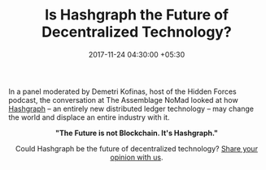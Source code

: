 ﻿---
title: Is Hashgraph the Future of Decentralized Technology?
date: 2017-11-24 04:30:00 +05:30
tags:
- Asia
- Europe
- insights
- US
Image: "/uploads/interview.jpg"
Person: Elena Mesropyan
category:
- Decentralization
- Insights
Markets:
- Asia
- Europe
- insights
- US
type: post
status: publish
Video: https://www.youtube.com/embed/evWBgNdWNDk
layout: post
---

<p>In a panel moderated by Demetri Kofinas, host of the Hidden Forces podcast, the conversation at The Assemblage NoMad looked at how <a href="https://hashgraph.com/">Hashgraph</a> – an entirely new distributed ledger technology – may change the world and displace an entire industry with it. </p>
<div align="center"></div>
<p style="text-align: center;"><strong>"The Future is not Blockchain. It's Hashgraph."</strong></p>
<p style="text-align: center;">Could Hashgraph be the future of decentralized technology? <a href="mailto:elena@letstalkpayments.com">Share your opinion with us</a>. </p>
